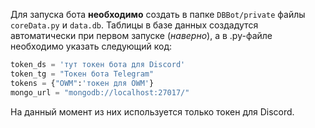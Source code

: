 Для запуска бота **необходимо** создать в папке `DBBot/private` файлы `coreData.py` и `data.db`. Таблицы в базе данных создадутся автоматически при первом запуске (*наверно*), а в .py-файле необходимо указать следующий код:
```python
token_ds = 'тут токен бота для Discord'
token_tg = "Токен бота Telegram"
tokens = {"OWM":'токен для OWM'}
mongo_url = "mongodb://localhost:27017/"

```
На данный момент из них используется только токен для Discord.
